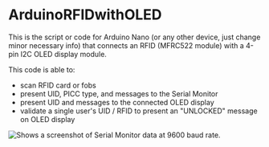 # ArduinoRFIDwithOLED
This is the script or code for Arduino Nano (or any other device, just change minor necessary info) that connects an RFID (MFRC522 module) with a 4-pin I2C OLED display module. 

This code is able to:
- scan RFID card or fobs
- present UID, PICC type, and messages to the Serial Monitor
- present UID and messages to the connected OLED display
- validate a single user's UID / RFID to present an "UNLOCKED" message on OLED display

<picture>
  <source media="(prefers-color-scheme: dark)" srcset="https://user-images.githubusercontent.com/25423296/163456776-7f95b81a-f1ed-45f7-b7ab-8fa810d529fa.png">
  <source media="(prefers-color-scheme: light)" srcset="https://user-images.githubusercontent.com/25423296/163456779-a8556205-d0a5-45e2-ac17-42d089e3c3f8.png">
  <img alt="Shows a screenshot of Serial Monitor data at 9600 baud rate." src="https://user-images.githubusercontent.com/25423296/163456779-a8556205-d0a5-45e2-ac17-42d089e3c3f8.png">
</picture>
